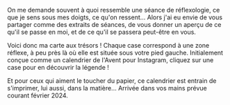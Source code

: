 On me demande souvent à quoi ressemble une séance de réflexologie, ce que je sens sous mes doigts, ce qu'on ressent...
Alors j'ai eu envie de vous partager comme des extraits de séances, de vous donner un aperçu de ce qu'il se passe en moi, et de ce qu'il se passera peut-être en vous.

Voici donc ma carte aux trésors !
Chaque case correspond à une zone réflexe, à peu près là où elle est située sous votre pied gauche.
Initialement conçue comme un calendrier de l'Avent pour Instagram, cliquez sur une case pour en découvrir la légende !

Et pour ceux qui aiment le toucher du papier, ce calendrier est entrain de s'imprimer, lui aussi, dans la matière...
Arrivée dans vos mains prévue courant février 2024.

